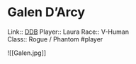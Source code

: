 # Galen D’Arcy

Link:: [DDB](https://www.dndbeyond.com/characters/29029235)
Player:: Laura
Race:: V-Human  
Class:: Rogue / Phantom
#player

![[Galen.jpg]]